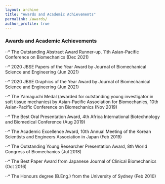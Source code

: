 ```yaml
---
layout: archive
title: "Awards and Academic Achievements"
permalink: /awards/
author_profile: true
---
```


### Awards and Academic Achievements

⋅⋅* The Outstanding Abstract Award Runner-up, 11th Asian-Pacific Conference on Biomechanics (Dec 2021)

⋅⋅* 2020 JBSE Papers of the Year Award by Journal of Biomechanical Science and Engineering (Jun 2021)

⋅⋅* 2020 JBSE Graphics of the Year Award by Journal of Biomechanical Science and Engineering (Jun 2021)

⋅⋅* The Yamaguchi Medal (awarded for outstanding young investigator in soft tissue mechanics) by Asian-Pacific Association for Biomechanics, 10th Asian-Pacific Conference on Biomechanics (Nov 2019)

⋅⋅* The Best Oral Presentation Award, 4th Africa International Biotechnology and Biomedical Conference (Aug 2019)

⋅⋅* The Academic Excellence Award, 10th Annual Meeting of the Korean Scientists and Engineers Association in Japan (Feb 2019)

⋅⋅* The Outstanding Young Researcher Presentation Award, 8th World Congress of Biomechanics (Jul 2018)

⋅⋅* The Best Paper Award from Japanese Journal of Clinical Biomechanics (Oct 2016)

⋅⋅* The Honours degree (B.Eng.) from the University of Sydney (Feb 2010)
